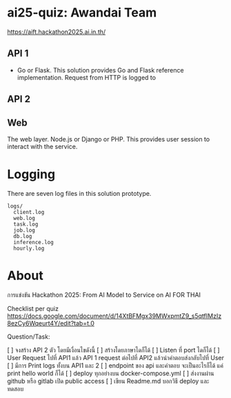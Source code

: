 # ai25-quiz: Awandai Team


https://aift.hackathon2025.ai.in.th/


## API 1

* Go or Flask. This solution provides Go and Flask reference implementation. Request from HTTP is logged to [](logs/api1.log)

## API 2


## Web

The web layer. Node.js or Django or PHP. This provides user session to interact with the service.

# Logging

There are seven log files in this solution prototype.

```
logs/
  client.log
  web.log
  task.log
  job.log
  db.log
  inference.log
  hourly.log
```

# About

การแข่งขัน Hackathon 2025: From AI Model to Service on AI FOR THAI


Checklist per quiz  
https://docs.google.com/document/d/14XtBFMgx39MWxpmtZ9_s5qtfIMzIz8ezCy6Wqeurt4Y/edit?tab=t.0

Question/Task:

  [ ] จงสร้าง API 2 ตัว  โดยมีเงื่อนไขดังนี้
  [ ] สร้างโดยภาษาไดก็ได้
  [ ] Listen ที่ port ไดก็ได้
  [ ] User Request ไปที่ API1 แล้ว API 1 request ต่อไปที่ API2 แล้วนำคำตอบส่งกลับไปที่ User
  [ ] มีการ Print logs ทั้งบน API1 และ 2
  [ ] endpoint ของ  api และคำตอบ จะเป็นอะไรก็ได้ แค่ print hello world ก็ได้
  [ ] deploy ทุกอย่างบน docker-compose.yml
  [ ] ส่งงานผ่าน github หรือ gitlab เปิด public access
  [ ] เขียน Readme.md บอกวิธี  deploy และทดสอบ
